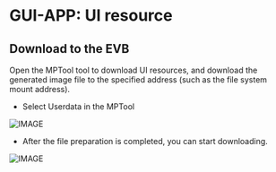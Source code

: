 # GUI-APP: UI resource 



##  Download to the EVB
Open the MPTool tool to download UI resources, and download the generated image file to the specified address (such as the file system mount address).
* Select Userdata in the MPTool


![IMAGE](https://foruda.gitee.com/images/1661756726607530695/04525d61_11406702.png "IMAGE")


* After the file preparation is completed, you can start downloading.


![IMAGE](https://foruda.gitee.com/images/1661757159634868348/d20d4a49_11406702.png "IMAGE")
























